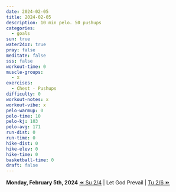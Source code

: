 ```yaml
---
date: 2024-02-05
title: 2024-02-05
description: 10 min pelo. 50 pushups
categories:
  - goals
sun: true
water24oz: true
pray: false
meditate: false
sss: false
workout-time: 0
muscle-groups:
  - x
exercises:
  - Chest - Pushups
difficulty: 0
workout-notes: x
workout-vibe: x
pelo-warmup: 0
pelo-time: 10
pelo-kj: 103
pelo-avg: 171
run-dist: 0
run-time: 0
hike-dist: 0
hike-elev: 0
hike-time: 0
basketball-time: 0
draft: false
---
```

**Monday, February 5th, 2024**
[⏪ Su 2/4](goals/2024-02-04) | Let God Prevail | [Tu 2/6 ⏩](goals/2024-02-06)


